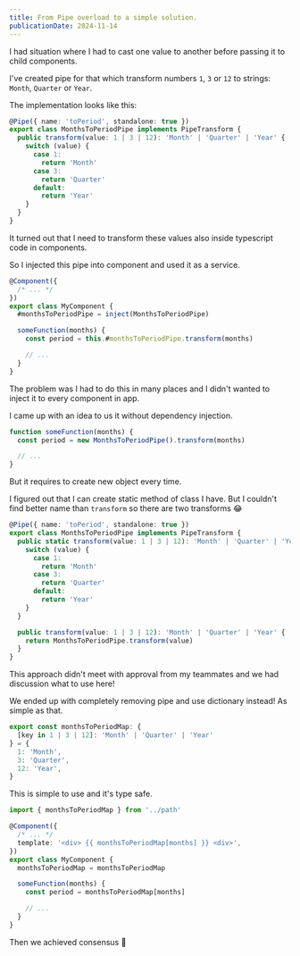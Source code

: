 ```yaml
---
title: From Pipe overload to a simple solution.
publicationDate: 2024-11-14
---
```


I had situation where I had to cast one value to another before passing it to child components.

I've created pipe for that which transform numbers `1`, `3` or `12` to strings: `Month`, `Quarter` or `Year`.

The implementation looks like this:

```ts
@Pipe({ name: 'toPeriod', standalone: true })
export class MonthsToPeriodPipe implements PipeTransform {
  public transform(value: 1 | 3 | 12): 'Month' | 'Quarter' | 'Year' {
    switch (value) {
      case 1:
        return 'Month'
      case 3:
        return 'Quarter'
      default:
        return 'Year'
    }
  }
}
```

It turned out that I need to transform these values also inside typescript code in components.

So I injected this pipe into component and used it as a service.

```ts
@Component({
  /* ... */
})
export class MyComponent {
  #monthsToPeriodPipe = inject(MonthsToPeriodPipe)

  someFunction(months) {
    const period = this.#monthsToPeriodPipe.transform(months)

    // ...
  }
}
```

The problem was I had to do this in many places and I didn't wanted to inject it to every component in app.

I came up with an idea to us it without dependency injection.

```ts
function someFunction(months) {
  const period = new MonthsToPeriodPipe().transform(months)

  // ...
}
```

But it requires to create new object every time.

I figured out that I can create static method of class I have. But I couldn't find better name than `transform` so there are two transforms 😂

```ts
@Pipe({ name: 'toPeriod', standalone: true })
export class MonthsToPeriodPipe implements PipeTransform {
  public static transform(value: 1 | 3 | 12): 'Month' | 'Quarter' | 'Year' {
    switch (value) {
      case 1:
        return 'Month'
      case 3:
        return 'Quarter'
      default:
        return 'Year'
    }
  }

  public transform(value: 1 | 3 | 12): 'Month' | 'Quarter' | 'Year' {
    return MonthsToPeriodPipe.transform(value)
  }
}
```

This approach didn't meet with approval from my teammates and we had discussion what to use here!

We ended up with completely removing pipe and use dictionary instead! As simple as that.

```ts
export const monthsToPeriodMap: {
  [key in 1 | 3 | 12]: 'Month' | 'Quarter' | 'Year'
} = {
  1: 'Month',
  3: 'Quarter',
  12: 'Year',
}
```

This is simple to use and it's type safe.

```ts
import { monthsToPeriodMap } from '../path'

@Component({
  /* ... */
  template: '<div> {{ monthsToPeriodMap[months] }} <div>',
})
export class MyComponent {
  monthsToPeriodMap = monthsToPeriodMap

  someFunction(months) {
    const period = monthsToPeriodMap[months]

    // ...
  }
}
```

Then we achieved consensus 🤝
